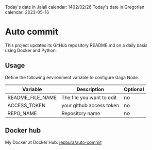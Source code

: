 Today's date in Jalali calendar: 1402/02/26 Today's date in Gregorian calendar: 2023-05-16
 # Auto commit
This project updates its GitHub repository README.md on a daily basis using Docker and Python.

## Usage

Define the following environment variable to configure Gaga Node.

Variable | Description | Optional
-------- | ----------- | --------
README_FILE_NAME | The file you want to edit  | no
ACCESS_TOKEN | your github access token | no
REPO_NAME | Repository name | no

## Docker hub

My Docker at Docker Hub: [jepbura/auto-commit](https://hub.docker.com/r/jepbura/auto-commit/)
